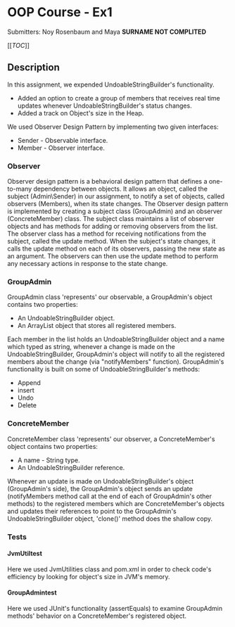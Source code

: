 # OOP Course - Ex1

Submitters: Noy Rosenbaum and Maya **SURNAME NOT COMPLITED**

[[_TOC_]]

## Description

In this assignment, we expended UndoableStringBuilder's functionality.
* Added an option to create a group of members that receives real time updates whenever UndoableStringBuilder's status changes.
* Added a track on Object's size in the Heap.

We used Observer Design Pattern by implementing two given interfaces:
* Sender - Observable interface.
* Member - Observer interface.

### Observer

Observer design pattern is a behavioral design pattern that defines a one-to-many dependency between objects. 
It allows an object, called the subject (Admin\Sender) in our assignment, to notify a set of objects, called observers (Members), when its state changes.
The Observer design pattern is implemented by creating a subject class (GroupAdmin) and an observer (ConcreteMember) class. 
The subject class maintains a list of observer objects and has methods for adding or removing observers from the list. 
The observer class has a method for receiving notifications from the subject, called the update method.
When the subject's state changes, it calls the update method on each of its observers, passing the new state as an argument. 
The observers can then use the update method to perform any necessary actions in response to the state change.
 
### GroupAdmin

GroupAdmin class 'represents' our observable, a GroupAdmin's object contains two properties:
* An UndoableStringBuilder object.
* An ArrayList object that stores all registered members.

Each member in the list holds an UndoableStringBuilder object and a name which typed as string, whenever a change is made on
the UndoableStringBuilder, GroupAdmin's object will notify to all the registered members about the change (via "notifyMembers" function).
GroupAdmin's functionality is built on some of UndoableStringBuilder's methods:
* Append
* insert
* Undo
* Delete

### ConcreteMember

ConcreteMember class 'represents' our observer, a ConcreteMember's object contains two properties:
* A name - String type.
* An UndoableStringBuilder reference.

Whenever an update is made on UndoableStringBuilder's object (GroupAdmin's side), the GroupAdmin's object sends an update
(notifyMembers method call at the end of each of GroupAdmin's other methods) to the registered members which are ConcreteMember's
objects and updates their references to point to the GroupAdmin's UndoableStringBuilder object, 'clone()' method does the shallow copy.

### Tests

#### JvmUtiltest

Here we used JvmUtilities class and pom.xml in order to check code's efficiency by looking for object's size in JVM's memory.

#### GroupAdmintest

Here we used JUnit's functionality (assertEquals) to examine GroupAdmin methods' behavior on a ConcreteMember's registered object.
